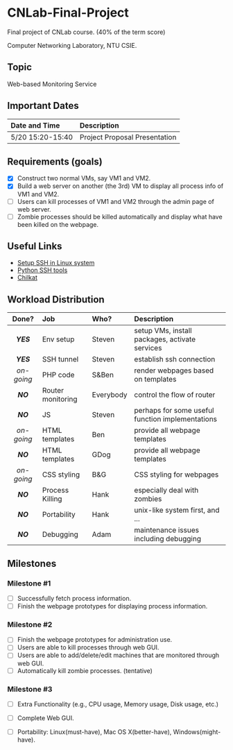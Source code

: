 # CNLab-Final-Project

Final project of CNLab course. (40% of the term score)

Computer Networking Laboratory, NTU CSIE.

## Topic

Web-based Monitoring Service

## Important Dates

|Date and Time|Description|
|:------------|:----------|
|5/20 15:20-15:40|Project Proposal Presentation|



## Requirements (goals)

- [x] Construct two normal VMs, say VM1 and VM2.
- [x] Build a web server on another (the 3rd) VM to display all process info of VM1 and VM2.
- [ ] Users can kill processes of VM1 and VM2 through the admin page of web server.
- [ ] Zombie processes should be killed automatically and display what have been killed on the webpage.

## Useful Links

* [Setup SSH in Linux system](http://docs.oracle.com/cd/E18930_01/html/821-2426/gksja.html#gksrd)
* [Python SSH tools](https://wiki.python.org/moin/SecureShell)
* [Chilkat](https://www.chilkatsoft.com/python.asp)

## Workload Distribution

|Done?|Job|Who?|Description|
|:---:|:--|:---|:----------|
|***YES***|Env setup|Steven|setup VMs, install packages, activate services|
|***YES***|SSH tunnel|Steven|establish ssh connection|
|*on-going*|PHP code|S&Ben|render webpages based on templates|
|***NO***|Router monitoring|Everybody|control the flow of router|
|***NO***|JS|Steven|perhaps for some useful function implementations|
|*on-going*|HTML templates|Ben|provide all webpage templates|
|***NO***|HTML templates|GDog|provide all webpage templates|
|*on-going*|CSS styling|B&G|CSS styling for webpages|
|***NO***|Process Killing|Hank|especially deal with zombies|
|***NO***|Portability|Hank|unix-like system first, and ...|
|***NO***|Debugging|Adam|maintenance issues including debugging|

## Milestones

### Milestone #1

- [ ] Successfully fetch process information.
- [ ] Finish the webpage prototypes for displaying process information.

### Milestone #2

- [ ] Finish the webpage prototypes for administration use.
- [ ] Users are able to kill processes through web GUI.
- [ ] Users are able to add/delete/edit machines that are monitored through web GUI.
- [ ] Automatically kill zombie processes. (tentative)

### Milestone #3

- [ ] Extra Functionality (e.g., CPU usage, Memory usage, Disk usage, etc.)
- [ ] Complete Web GUI.
- [ ] Portability: Linux(must-have), Mac OS X(better-have), Windows(might-have).


